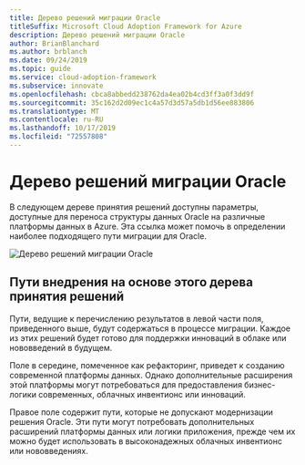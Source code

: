 ```yaml
---
title: Дерево решений миграции Oracle
titleSuffix: Microsoft Cloud Adoption Framework for Azure
description: Дерево решений миграции Oracle
author: BrianBlanchard
ms.author: brblanch
ms.date: 09/24/2019
ms.topic: guide
ms.service: cloud-adoption-framework
ms.subservice: innovate
ms.openlocfilehash: cbca8abbedd238762da4ea02b4cd3ff3a0f3dd9f
ms.sourcegitcommit: 35c162d2d09ec1c4a57d3d57a5db1d56ee883806
ms.translationtype: MT
ms.contentlocale: ru-RU
ms.lasthandoff: 10/17/2019
ms.locfileid: "72557808"
---
```

# <a name="oracle-migration-decision-tree"></a>Дерево решений миграции Oracle

В следующем дереве принятия решений доступны параметры, доступные для переноса структуры данных Oracle на различные платформы данных в Azure.
Эта ссылка может помочь в определении наиболее подходящего пути миграции для Oracle.

![Дерево решений миграции Oracle](../../_images/innovate/considerations/oracle-migration-decision-tree.png)

## <a name="innovation-paths-based-on-this-decision-tree"></a>Пути внедрения на основе этого дерева принятия решений

Пути, ведущие к перечислению результатов в левой части поля, приведенного выше, будут содержаться в процессе миграции. Каждое из этих решений будет готово для поддержки инноваций в облаке или нововведений в будущем.

Поле в середине, помеченное как рефакторинг, приведет к созданию современной платформы данных. Однако дополнительные расширения этой платформы могут потребоваться для предоставления бизнес-логики современных, облачных инвентионс или инноваций.

Правое поле содержит пути, которые не допускают модернизации решения Oracle. Эти пути могут потребовать дополнительных расширений платформы данных или логики приложения, прежде чем их можно будет использовать в высоконадежных облачных инвентионс или нововведениях.
